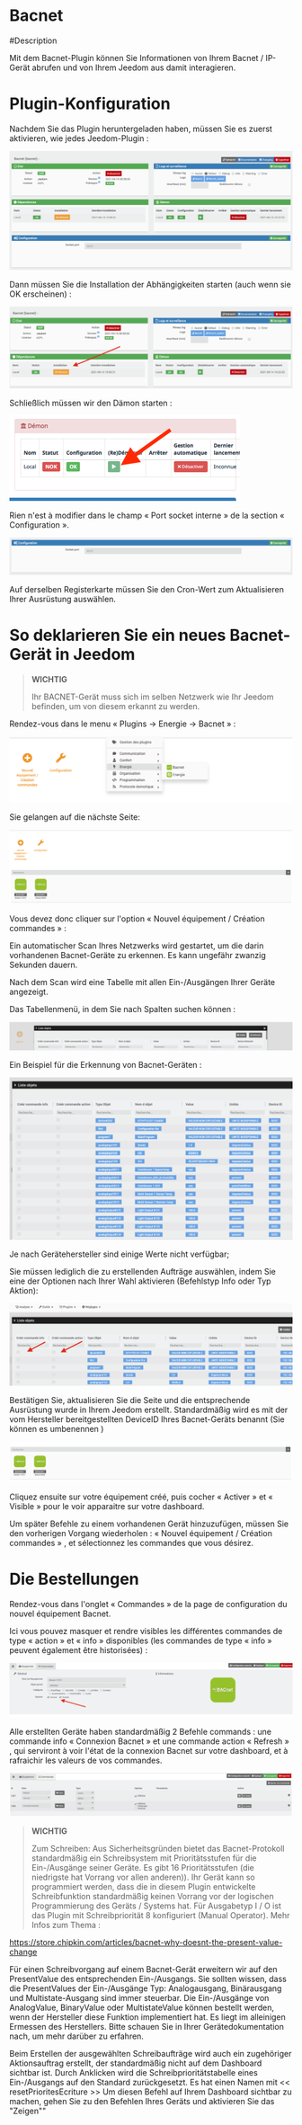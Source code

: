 # Bacnet

#Description

Mit dem Bacnet-Plugin können Sie Informationen von Ihrem Bacnet / IP-Gerät abrufen und von Ihrem Jeedom aus damit interagieren.



# Plugin-Konfiguration

Nachdem Sie das Plugin heruntergeladen haben, müssen Sie es zuerst aktivieren, wie jedes Jeedom-Plugin :

![config](./images/BacnetConfig.png)

Dann müssen Sie die Installation der Abhängigkeiten starten (auch wenn sie OK erscheinen) :

![dependances](./images/BacnetDep.png)

Schließlich müssen wir den Dämon starten :

![demon](./images/BacnetDemon.png)


Rien n'est à modifier dans le champ « Port socket interne » de la section « Configuration ».

![socket](./images/BacnetSocket.png)


Auf derselben Registerkarte müssen Sie den Cron-Wert zum Aktualisieren Ihrer Ausrüstung auswählen.




# So deklarieren Sie ein neues Bacnet-Gerät in Jeedom




>**WICHTIG**
>
>Ihr BACNET-Gerät muss sich im selben Netzwerk wie Ihr Jeedom befinden, um von diesem erkannt zu werden.


Rendez-vous dans le menu « Plugins → Energie → Bacnet » :

![menu](./images/BacnetMenu.png)


Sie gelangen auf die nächste Seite:

![accueil](./images/BacnetAccueil.png)


Vous devez donc cliquer sur l'option « Nouvel équipement / Création commandes » :

Ein automatischer Scan Ihres Netzwerks wird gestartet, um die darin vorhandenen Bacnet-Geräte zu erkennen.
Es kann ungefähr zwanzig Sekunden dauern.

Nach dem Scan wird eine Tabelle mit allen Ein-/Ausgängen Ihrer Geräte angezeigt.

Das Tabellenmenü, in dem Sie nach Spalten suchen können :

![indextab](./images/BacnetIndexTab.png)


Ein Beispiel für die Erkennung von Bacnet-Geräten :

![tableau](./images/BacnetTableau.png)

Je nach Gerätehersteller sind einige Werte nicht verfügbar; 

Sie müssen lediglich die zu erstellenden Aufträge auswählen, indem Sie eine der Optionen nach Ihrer Wahl aktivieren (Befehlstyp Info oder Typ Aktion):

![check](./images/BacnetCheck.png)


Bestätigen Sie, aktualisieren Sie die Seite und die entsprechende Ausrüstung wurde in Ihrem Jeedom erstellt. Standardmäßig wird es mit der vom Hersteller bereitgestellten DeviceID Ihres Bacnet-Geräts benannt (Sie können es umbenennen )

![equip](./images/BacnetEquip.png)

 Cliquez ensuite sur votre équipement créé, puis cocher « Activer » et « Visible » pour le voir apparaitre sur votre dashboard.

Um später Befehle zu einem vorhandenen Gerät hinzuzufügen, müssen Sie den vorherigen Vorgang wiederholen : « Nouvel équipement / Création commandes » , et sélectionnez les commandes que vous désirez.



# Die Bestellungen


Rendez-vous dans l'onglet « Commandes » de la page de configuration du nouvel équipement Bacnet.

Ici vous pouvez masquer et rendre visibles les différentes commandes de type « action » et « info » disponibles (les commandes de type « info » peuvent également être historisées) :

![cmdVisible](./images/BacnetVisible.png)

Alle erstellten Geräte haben standardmäßig 2 Befehle commands : une commande info « Connexion Bacnet » et une commande action « Refresh » , qui serviront à voir l'état de la connexion Bacnet sur votre dashboard, et à rafraichir les valeurs de vos commandes.

![cmdBase](./images/BacnetCmdBase.png)





>**WICHTIG**
>
>Zum Schreiben: Aus Sicherheitsgründen bietet das Bacnet-Protokoll standardmäßig ein Schreibsystem mit Prioritätsstufen für die Ein-/Ausgänge seiner Geräte.
Es gibt 16 Prioritätsstufen (die niedrigste hat Vorrang vor allen anderen)). Ihr Gerät kann so programmiert werden, dass die in diesem Plugin entwickelte Schreibfunktion standardmäßig keinen Vorrang vor der logischen Programmierung des Geräts / Systems hat.
Für Ausgabetyp I / O ist das Plugin mit Schreibpriorität 8 konfiguriert (Manual Operator).
Mehr Infos zum Thema :

https://store.chipkin.com/articles/bacnet-why-doesnt-the-present-value-change

Für einen Schreibvorgang auf einem Bacnet-Gerät erweitern wir auf den PresentValue des entsprechenden Ein-/Ausgangs.
Sie sollten wissen, dass die PresentValues der Ein-/Ausgänge Typ: Analogausgang, Binärausgang und Multistate-Ausgang sind immer steuerbar.
Die Ein-/Ausgänge von AnalogValue, BinaryValue oder MultistateValue können bestellt werden, wenn der Hersteller diese Funktion implementiert hat. Es liegt im alleinigen Ermessen des Herstellers. Bitte schauen Sie in Ihrer Gerätedokumentation nach, um mehr darüber zu erfahren.




Beim Erstellen der ausgewählten Schreibaufträge wird auch ein zugehöriger Aktionsauftrag erstellt, der standardmäßig nicht auf dem Dashboard sichtbar ist.
Durch Anklicken wird die Schreibprioritätstabelle eines Ein-/Ausgangs auf den Standard zurückgesetzt. 
Es hat einen Namen mit << resetPrioritesEcriture >>
Um diesen Befehl auf Ihrem Dashboard sichtbar zu machen, gehen Sie zu den Befehlen Ihres Geräts und aktivieren Sie das "Zeigen""
